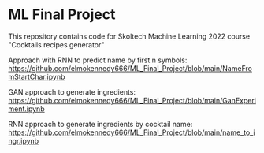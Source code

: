 # ML Final Project

This repository contains code for Skoltech Machine Learning 2022 course "Cocktails recipes generator"


Approach with RNN to predict name by first n symbols: https://github.com/elmokennedy666/ML_Final_Project/blob/main/NameFromStartChar.ipynb

GAN approach to generate ingredients: https://github.com/elmokennedy666/ML_Final_Project/blob/main/GanExperiment.ipynb

RNN approach to generate ingredients by cocktail name: https://github.com/elmokennedy666/ML_Final_Project/blob/main/name_to_ingr.ipynb
